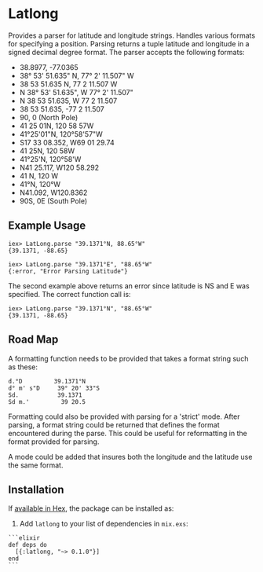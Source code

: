 # Latlong

Provides a parser for latitude and longitude strings. Handles various formats for specifying a position. Parsing returns a tuple latitude and longitude in a signed decimal degree format. The parser accepts the following formats:

- 38.8977, -77.0365
- 38° 53' 51.635" N, 77° 2' 11.507" W
- 38 53 51.635 N, 77 2 11.507 W
- N 38° 53' 51.635", W 77° 2' 11.507"
- N 38 53 51.635, W 77 2 11.507
- 38 53 51.635, -77 2 11.507
- 90, 0 (North Pole)
- 41 25 01N, 120 58 57W
- 41°25'01"N, 120°58'57"W
- S17 33 08.352, W69 01 29.74
- 41 25N, 120 58W
- 41°25'N, 120°58'W
- N41 25.117, W120 58.292
- 41 N, 120 W
- 41°N, 120°W
- N41.092, W120.8362
- 90S, 0E (South Pole)

## Example Usage

    iex> LatLong.parse "39.1371°N, 88.65°W"
    {39.1371, -88.65}

    iex> LatLong.parse "39.1371°E", "88.65°W"
    {:error, "Error Parsing Latitude"}

  The second example above returns an error since latitude is NS and E was specified. The correct function call is:

    iex> LatLong.parse "39.1371°N", "88.65°W"
    {39.1371, -88.65}

## Road Map

  A formatting function needs to be provided that takes a format string such as these:

    d.°D         39.1371°N
    d° m' s"D     39° 20' 33"S
    Sd.           39.1371
    Sd m.'         39 20.5

  Formatting could also be provided with parsing for a 'strict' mode.
  After parsing, a format string could be returned that defines the format encountered during the parse. This could be useful for reformatting in the format provided for parsing.

  A mode could be added that insures both the longitude and the latitude use the same format.

## Installation

If [available in Hex](https://hex.pm/docs/publish), the package can be installed as:

  1. Add `latlong` to your list of dependencies in `mix.exs`:

    ```elixir
    def deps do
      [{:latlong, "~> 0.1.0"}]
    end
    ```
